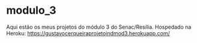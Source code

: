 # modulo_3
Aqui estão os meus projetos do módulo 3 do Senac/Resília.
Hospedado na Heroku: https://gustavocerqueiraprojetoindmod3.herokuapp.com/
